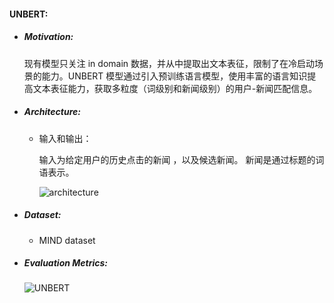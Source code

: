 #### UNBERT:

- ##### Motivation: 

  现有模型只关注 in domain 数据，并从中提取出文本表征，限制了在冷启动场景的能力。UNBERT 模型通过引入预训练语言模型，使用丰富的语言知识提高文本表征能力，获取多粒度（词级别和新闻级别）的用户-新闻匹配信息。

- ##### Architecture:

  - 输入和输出：

     输入为给定用户的历史点击的新闻 ，以及候选新闻。 新闻是通过标题的词语表示。

      ![architecture](https://d3i71xaburhd42.cloudfront.net/a91553fe20e832c38e8f9ef4a4feb3d20eae0b0f/2-Figure2-1.png)

    

- ##### Dataset:

  - MIND dataset

- ##### Evaluation Metrics:

  ![UNBERT](https://d3i71xaburhd42.cloudfront.net/a91553fe20e832c38e8f9ef4a4feb3d20eae0b0f/3-Figure3-1.png)

